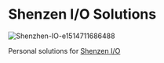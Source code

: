 # Shenzen I/O Solutions

![Shenzhen-IO-e1514711686488](https://user-images.githubusercontent.com/16778468/136450456-08512f09-0447-4d55-8061-37f3310a0780.jpg)

Personal solutions for [Shenzen I/O](https://www.zachtronics.com/shenzhen-io/)